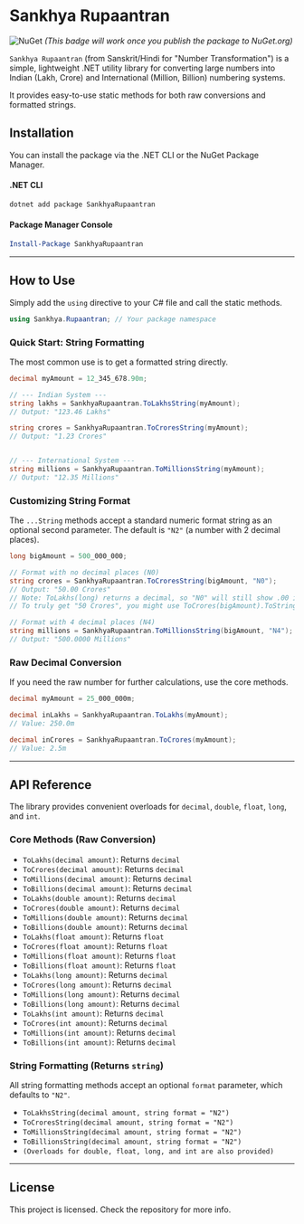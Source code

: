 # Sankhya Rupaantran

![NuGet](https://img.shields.io/nuget/v/SankhyaRupaantran?label=NuGet&logo=nuget&color=blue) 
*(This badge will work once you publish the package to NuGet.org)*

`Sankhya Rupaantran` (from Sanskrit/Hindi for "Number Transformation") is a simple, lightweight .NET utility library for converting large numbers into Indian (Lakh, Crore) and International (Million, Billion) numbering systems.

It provides easy-to-use static methods for both raw conversions and formatted strings.

## Installation

You can install the package via the .NET CLI or the NuGet Package Manager.

#### .NET CLI
```sh
dotnet add package SankhyaRupaantran
````

#### Package Manager Console

```powershell
Install-Package SankhyaRupaantran
```

-----

## How to Use

Simply add the `using` directive to your C\# file and call the static methods.

```csharp
using Sankhya.Rupaantran; // Your package namespace
```

### Quick Start: String Formatting

The most common use is to get a formatted string directly.

```csharp
decimal myAmount = 12_345_678.90m;

// --- Indian System ---
string lakhs = SankhyaRupaantran.ToLakhsString(myAmount);
// Output: "123.46 Lakhs"

string crores = SankhyaRupaantran.ToCroresString(myAmount);
// Output: "1.23 Crores"


// --- International System ---
string millions = SankhyaRupaantran.ToMillionsString(myAmount);
// Output: "12.35 Millions"
```

### Customizing String Format

The `...String` methods accept a standard numeric format string as an optional second parameter. The default is `"N2"` (a number with 2 decimal places).

```csharp
long bigAmount = 500_000_000;

// Format with no decimal places (N0)
string crores = SankhyaRupaantran.ToCroresString(bigAmount, "N0");
// Output: "50.00 Crores" 
// Note: ToLakhs(long) returns a decimal, so "N0" will still show .00 if not an even number.
// To truly get "50 Crores", you might use ToCrores(bigAmount).ToString("N0")

// Format with 4 decimal places (N4)
string millions = SankhyaRupaantran.ToMillionsString(bigAmount, "N4");
// Output: "500.0000 Millions"
```

### Raw Decimal Conversion

If you need the raw number for further calculations, use the core methods.

```csharp
decimal myAmount = 25_000_000m;

decimal inLakhs = SankhyaRupaantran.ToLakhs(myAmount);
// Value: 250.0m

decimal inCrores = SankhyaRupaantran.ToCrores(myAmount);
// Value: 2.5m
```

-----

## API Reference

The library provides convenient overloads for `decimal`, `double`, `float`, `long`, and `int`.

### Core Methods (Raw Conversion)

  * `ToLakhs(decimal amount)`: Returns `decimal`
  * `ToCrores(decimal amount)`: Returns `decimal`
  * `ToMillions(decimal amount)`: Returns `decimal`
  * `ToBillions(decimal amount)`: Returns `decimal`
  * `ToLakhs(double amount)`: Returns `decimal`
  * `ToCrores(double amount)`: Returns `decimal`
  * `ToMillions(double amount)`: Returns `decimal`
  * `ToBillions(double amount)`: Returns `decimal`
  * `ToLakhs(float amount)`: Returns `float`
  * `ToCrores(float amount)`: Returns `float`
  * `ToMillions(float amount)`: Returns `float`
  * `ToBillions(float amount)`: Returns `float`
  * `ToLakhs(long amount)`: Returns `decimal`
  * `ToCrores(long amount)`: Returns `decimal`
  * `ToMillions(long amount)`: Returns `decimal`
  * `ToBillions(long amount)`: Returns `decimal`
  * `ToLakhs(int amount)`: Returns `decimal`
  * `ToCrores(int amount)`: Returns `decimal`
  * `ToMillions(int amount)`: Returns `decimal`
  * `ToBillions(int amount)`: Returns `decimal`

### String Formatting (Returns `string`)

All string formatting methods accept an optional `format` parameter, which defaults to `"N2"`.

  * `ToLakhsString(decimal amount, string format = "N2")`
  * `ToCroresString(decimal amount, string format = "N2")`
  * `ToMillionsString(decimal amount, string format = "N2")`
  * `ToBillionsString(decimal amount, string format = "N2")`
  * `(Overloads for double, float, long, and int are also provided)`

-----

## License

This project is licensed. Check the repository for more info.
